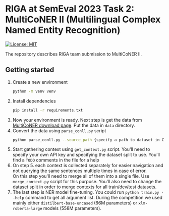 # RIGA at SemEval 2023 Task 2: MultiCoNER II (Multilingual Complex Named Entity Recognition)

[![License: MIT](https://img.shields.io/badge/License-MIT-yellow.svg)](https://opensource.org/licenses/MIT)

The repository describes RIGA team submission to MultiCoNER II.

## Getting started
1. Create a new environment
    ```bash
    python -m venv venv
    ```
2. Install dependencies
    ```bash
    pip install -r requirements.txt
    ```
3. Now your environment is ready. Next step is get the data from [MultiCoNER download page](https://multiconer.github.io/dataset). Put the data in `data` directory.
4. Convert the data using `parse_conll.py` script
    ```bash
   python parse_conll.py --source_path {specify a path to dataset in CoNNL format}
    ```
5. Start gathering context using `get_context.py` script. You'll need to specify your own API key and specifying the dataset split to use. You'll find a `TODO` comments in the file for a help
6. On step 5. each context is collected separately for easier navigation and not querying the same sentences multiple times in case of error.  
   On this step you'll need to merge all of them into a single file. Use `merge_context.py` script for this purpose. You'll also need to change the dataset split in order to merge contexts for all train/dev/test datasets.
7. The last step is NER model fine-tuning. You could run `python train.py --help` command to get all argument list.
   During the competition we used mainly either `distilbert-base-uncased` (66M parameters) or `xlm-roberta-large` models (558M parameters).
